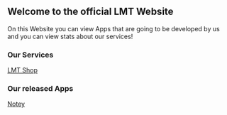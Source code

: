 ## Welcome to the official LMT Website

On this Website you can view Apps that are going to be developed by us
and you can view stats about our services!

### Our Services

[LMT Shop](luca009.github.io/shop)

### Our released Apps
[Notey](luca009.github.io/notey)
